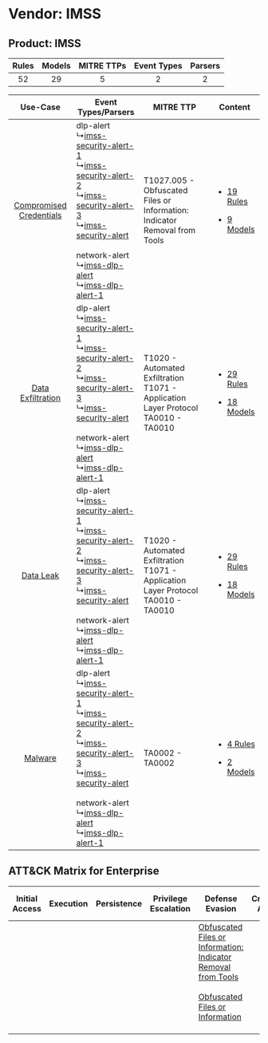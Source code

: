 Vendor: IMSS
============
Product: IMSS
-------------
| Rules | Models | MITRE TTPs | Event Types | Parsers |
|:-----:|:------:|:----------:|:-----------:|:-------:|
|  52   |   29   |     5      |      2      |    2    |

|    Use-Case    | Event Types/Parsers    | MITRE TTP    | Content    |
|:----:| ---- | ---- | ---- |
| [Compromised Credentials](../../../UseCases/uc_compromised_credentials.md) |  dlp-alert<br> ↳[imss-security-alert-1](Ps/pC_imsssecurityalert1.md)<br> ↳[imss-security-alert-2](Ps/pC_imsssecurityalert2.md)<br> ↳[imss-security-alert-3](Ps/pC_imsssecurityalert3.md)<br> ↳[imss-security-alert](Ps/pC_imsssecurityalert.md)<br><br> network-alert<br> ↳[imss-dlp-alert](Ps/pC_imssdlpalert.md)<br> ↳[imss-dlp-alert-1](Ps/pC_imssdlpalert1.md)<br> | T1027.005 - Obfuscated Files or Information: Indicator Removal from Tools<br>    | [<ul><li>19 Rules</li></ul><ul><li>9 Models</li></ul>](RM/r_m_imss_imss_Compromised_Credentials.md) |
|       [Data Exfiltration](../../../UseCases/uc_data_exfiltration.md)       |  dlp-alert<br> ↳[imss-security-alert-1](Ps/pC_imsssecurityalert1.md)<br> ↳[imss-security-alert-2](Ps/pC_imsssecurityalert2.md)<br> ↳[imss-security-alert-3](Ps/pC_imsssecurityalert3.md)<br> ↳[imss-security-alert](Ps/pC_imsssecurityalert.md)<br><br> network-alert<br> ↳[imss-dlp-alert](Ps/pC_imssdlpalert.md)<br> ↳[imss-dlp-alert-1](Ps/pC_imssdlpalert1.md)<br> | T1020 - Automated Exfiltration<br>T1071 - Application Layer Protocol<br>TA0010 - TA0010<br> | [<ul><li>29 Rules</li></ul><ul><li>18 Models</li></ul>](RM/r_m_imss_imss_Data_Exfiltration.md)      |
|    [Data Leak](../../../UseCases/uc_data_leak.md)    |  dlp-alert<br> ↳[imss-security-alert-1](Ps/pC_imsssecurityalert1.md)<br> ↳[imss-security-alert-2](Ps/pC_imsssecurityalert2.md)<br> ↳[imss-security-alert-3](Ps/pC_imsssecurityalert3.md)<br> ↳[imss-security-alert](Ps/pC_imsssecurityalert.md)<br><br> network-alert<br> ↳[imss-dlp-alert](Ps/pC_imssdlpalert.md)<br> ↳[imss-dlp-alert-1](Ps/pC_imssdlpalert1.md)<br> | T1020 - Automated Exfiltration<br>T1071 - Application Layer Protocol<br>TA0010 - TA0010<br> | [<ul><li>29 Rules</li></ul><ul><li>18 Models</li></ul>](RM/r_m_imss_imss_Data_Leak.md)    |
|    [Malware](../../../UseCases/uc_malware.md)    |  dlp-alert<br> ↳[imss-security-alert-1](Ps/pC_imsssecurityalert1.md)<br> ↳[imss-security-alert-2](Ps/pC_imsssecurityalert2.md)<br> ↳[imss-security-alert-3](Ps/pC_imsssecurityalert3.md)<br> ↳[imss-security-alert](Ps/pC_imsssecurityalert.md)<br><br> network-alert<br> ↳[imss-dlp-alert](Ps/pC_imssdlpalert.md)<br> ↳[imss-dlp-alert-1](Ps/pC_imssdlpalert1.md)<br> | TA0002 - TA0002<br>    | [<ul><li>4 Rules</li></ul><ul><li>2 Models</li></ul>](RM/r_m_imss_imss_Malware.md)    |

ATT&CK Matrix for Enterprise
----------------------------
| Initial Access | Execution | Persistence | Privilege Escalation | Defense Evasion                                                                                                                                                                                            | Credential Access | Discovery | Lateral Movement | Collection | Command and Control                                                             | Exfiltration                                                                | Impact |
| -------------- | --------- | ----------- | -------------------- | ---------------------------------------------------------------------------------------------------------------------------------------------------------------------------------------------------------- | ----------------- | --------- | ---------------- | ---------- | ------------------------------------------------------------------------------- | --------------------------------------------------------------------------- | ------ |
|                |           |             |                      | [Obfuscated Files or Information: Indicator Removal from Tools](https://attack.mitre.org/techniques/T1027/005)<br><br>[Obfuscated Files or Information](https://attack.mitre.org/techniques/T1027)<br><br> |                   |           |                  |            | [Application Layer Protocol](https://attack.mitre.org/techniques/T1071)<br><br> | [Automated Exfiltration](https://attack.mitre.org/techniques/T1020)<br><br> |        |